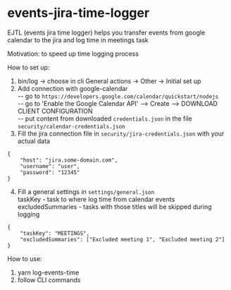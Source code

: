 # events-jira-time-logger
EJTL (events jira time logger) helps you transfer events from google calendar to the jira and log time in meetings task

Motivation: to speed up time logging process

How to set up: 
1. bin/log -> choose in cli General actions -> Other -> Initial set up
2. Add connection with google-calendar <br>
-- go to `https://developers.google.com/calendar/quickstart/nodejs` <br>
-- go to 'Enable the Google Calendar API' --> Create --> DOWNLOAD CLIENT CONFIGURATION <br>
-- put content from downloaded `credentials.json` in the file `security/calendar-credentials.json` <br>
3. Fill the jira connection file in `security/jira-credentials.json` with your actual data <br>

```
{
    "host": "jira.some-domain.com",
    "username": "user",
    "password": "12345"
}

```
4. Fill a general settings in `settings/general.json` <br>
taskKey - task to where log time from calendar events <br>
excludedSummaries - tasks with those titles will be skipped during logging <br>

```
{
    "taskKey": "MEETINGS",
    "excludedSummaries": ["Excluded meeting 1", "Excluded meeting 2"]
}

```

How to use: <br>
1. yarn log-events-time<br>
2. follow CLI commands <br>
